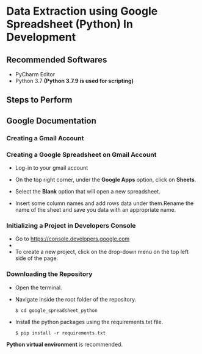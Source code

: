 # Data Extraction using Google Spreadsheet (Python) In Development
## Recommended Softwares
* PyCharm Editor
* Python 3.7 **(Python 3.7.9 is used for scripting)**

## Steps to Perform
## Google Documentation
### Creating a Gmail Account
### Creating a Google Spreadsheet on Gmail Account
* Log-in to your gmail account

* On the top right corner, under the **Google Apps** option, click on **Sheets**.

* Select the **Blank** option that will open a new spreadsheet.

* Insert some column names and add rows data under them.Rename the name of the sheet and save you data with an appropriate name. 

### Initializing a Project in Developers Console
* Go to https://console.developers.google.com
*
* To create a new project, click on the drop-down menu on the top left side of the page.
### Downloading the Repository

* Open the terminal.

* Navigate inside the root folder of the repository.

  `$ cd google_spreadsheet_python`
  
* Install the python packages using the requirements.txt file.

  `$ pip install -r requirements.txt`
  

**Python virtual environment** is recommended.
